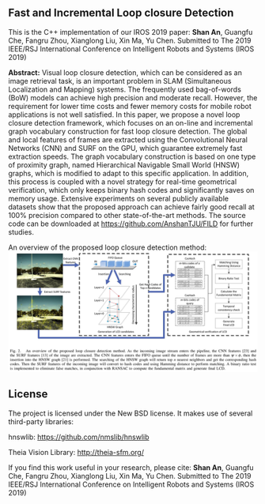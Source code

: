 ## Fast and Incremental Loop closure Detection

This is the C++ implementation of our IROS 2019 paper:
**Shan An**, Guangfu Che, Fangru Zhou, Xianglong Liu, Xin Ma, Yu Chen. Submitted to The 2019 IEEE/RSJ International Conference on Intelligent Robots and Systems (IROS 2019) 

**Abstract:** Visual loop closure detection, which can be considered as an image retrieval task, is an important problem in SLAM (Simultaneous Localization and Mapping) systems. The frequently used bag-of-words (BoW) models can achieve high precision and moderate recall. However, the requirement for lower time costs and fewer memory costs for mobile robot applications is not well satisfied. In this paper, we propose a novel loop closure detection framework, which focuses on an on-line and incremental graph vocabulary construction for fast loop closure detection. The global and local features of frames are extracted using the Convolutional Neural Networks (CNN) and SURF on the GPU, which guarantee extremely fast extraction speeds. The graph vocabulary construction is based on one type of proximity graph, named Hierarchical Navigable Small World (HNSW) graphs, which is modified to adapt to this specific application. In addition, this process is coupled with a novel strategy for real-time geometrical verification, which only keeps binary hash codes and significantly saves on memory usage. Extensive experiments on several publicly available datasets show that the proposed approach can achieve fairly good recall at 100% precision compared to other state-of-the-art methods. The source code can be downloaded at https://github.com/AnshanTJU/FILD for further studies.

An overview of the proposed loop closure detection method:
![Flowchart](./images/flowchart.jpg)

## License
The project is licensed under the New BSD license. It makes use of several third-party libraries:

hnswlib: https://github.com/nmslib/hnswlib

Theia Vision Library: http://theia-sfm.org/

If you find this work useful in your research, please cite:
**Shan An**, Guangfu Che, Fangru Zhou, Xianglong Liu, Xin Ma, Yu Chen. Submitted to The 2019 IEEE/RSJ International Conference on Intelligent Robots and Systems (IROS 2019) 
